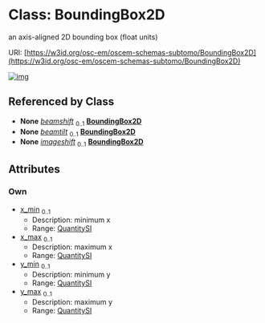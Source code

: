 
# Class: BoundingBox2D

an axis-aligned 2D bounding box (float units)

URI: [https://w3id.org/osc-em/oscem-schemas-subtomo/BoundingBox2D](https://w3id.org/osc-em/oscem-schemas-subtomo/BoundingBox2D)


[![img](https://yuml.me/diagram/nofunky;dir:TB/class/[QuantitySI],[QuantitySI]<y_max%200..1-++[BoundingBox2D],[QuantitySI]<y_min%200..1-++[BoundingBox2D],[QuantitySI]<x_max%200..1-++[BoundingBox2D],[QuantitySI]<x_min%200..1-++[BoundingBox2D],[Acquisition]++-%20beamshift%200..1>[BoundingBox2D],[Acquisition]++-%20beamtilt%200..1>[BoundingBox2D],[Acquisition]++-%20imageshift%200..1>[BoundingBox2D],[Acquisition])](https://yuml.me/diagram/nofunky;dir:TB/class/[QuantitySI],[QuantitySI]<y_max%200..1-++[BoundingBox2D],[QuantitySI]<y_min%200..1-++[BoundingBox2D],[QuantitySI]<x_max%200..1-++[BoundingBox2D],[QuantitySI]<x_min%200..1-++[BoundingBox2D],[Acquisition]++-%20beamshift%200..1>[BoundingBox2D],[Acquisition]++-%20beamtilt%200..1>[BoundingBox2D],[Acquisition]++-%20imageshift%200..1>[BoundingBox2D],[Acquisition])

## Referenced by Class

 *  **None** *[beamshift](beamshift.md)*  <sub>0..1</sub>  **[BoundingBox2D](BoundingBox2D.md)**
 *  **None** *[beamtilt](beamtilt.md)*  <sub>0..1</sub>  **[BoundingBox2D](BoundingBox2D.md)**
 *  **None** *[imageshift](imageshift.md)*  <sub>0..1</sub>  **[BoundingBox2D](BoundingBox2D.md)**

## Attributes


### Own

 * [x_min](x_min.md)  <sub>0..1</sub>
     * Description: minimum x
     * Range: [QuantitySI](QuantitySI.md)
 * [x_max](x_max.md)  <sub>0..1</sub>
     * Description: maximum x
     * Range: [QuantitySI](QuantitySI.md)
 * [y_min](y_min.md)  <sub>0..1</sub>
     * Description: minimum y
     * Range: [QuantitySI](QuantitySI.md)
 * [y_max](y_max.md)  <sub>0..1</sub>
     * Description: maximum y
     * Range: [QuantitySI](QuantitySI.md)
